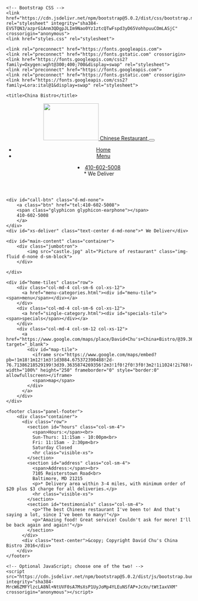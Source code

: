 <!doctype html>
<html lang="en">
  <head>
    <!-- Required meta tags -->
    <meta charset="utf-8">
    <meta name="viewport" content="width=device-width, initial-scale=1">

    <!-- Bootstrap CSS -->
    <link href="https://cdn.jsdelivr.net/npm/bootstrap@5.0.2/dist/css/bootstrap.min.css" rel="stylesheet" integrity="sha384-EVSTQN3/azprG1Anm3QDgpJLIm9Nao0Yz1ztcQTwFspd3yD65VohhpuuCOmLASjC" crossorigin="anonymous">
    <link href="styles.css" rel="stylesheet">

    <link rel="preconnect" href="https://fonts.googleapis.com">
    <link rel="preconnect" href="https://fonts.gstatic.com" crossorigin>
    <link href="https://fonts.googleapis.com/css2?family=Oxygen:wght@300;400;700&display=swap" rel="stylesheet">
    <link rel="preconnect" href="https://fonts.googleapis.com">
    <link rel="preconnect" href="https://fonts.gstatic.com" crossorigin>
    <link href="https://fonts.googleapis.com/css2?family=Lora:ital@1&display=swap" rel="stylesheet">

    <title>China Bistro</title>
  </head>
  <body>
    <header>
        <nav id="header-nav" class="navbar navbar-expand-md navbar-light"> <!-- Navigation bar-->
            <div class="container">
                <a class="navbar-brand" href="index.html">
                    <img src="https://external-content.duckduckgo.com/iu/?u=https%3A%2F%2F4.bp.blogspot.com%2F-vDFJm66tBuY%2FTqnbwqxt4nI%2FAAAAAAAACCQ%2F6yevWQl2Z6o%2Fs1600%2Fzero.jpg&f=1&nofb=1" alt="" width="150" height="100" class="d-inline-block align-text-center">
                    <span id="MainName">Chinese Restaurant</span>
                </a>
                <button class="navbar-toggler" type="button" data-bs-toggle="collapse" data-bs-target="#navbarNav" aria-controls="navbarNav" aria-expanded="false" aria-label="Toggle navigation">
                    <span class="navbar-toggler-icon"></span>
                </button>
                <div class="collapse navbar-collapse" id="navbarNav">
                    <ul class="navbar-nav">
                        <li class="nav-item">
                            <a class="nav-link active" aria-current="page" href="index.html"><div>Home</div></a>
                        </li>
                        <li class="nav-item">
                            <a class="nav-link" href="menu-categories.html"><div>Menu</div></a>
                        </li>
                    </ul>
                </div>
                <span class="navbar-text">
                    <li id="phone" class="d-none d-md-block">
                        <a href="tel:410-602-5008">
                          <span>410-602-5008</span></a><div>* We Deliver</div>
                      </li>
                  </span>
            </div>
        </nav>
  </header>

    <div id="call-btn" class="d-md-none">
        <a class="btn" href="tel:410-602-5008">
        <span class="glyphicon glyphicon-earphone"></span>
        410-602-5008
        </a>
    </div>
    <div id="xs-deliver" class="text-center d-md-none">* We Deliver</div>

    <div id="main-content" class="container">
        <div class="jumbotron">
            <img src="castle.jpg" alt="Picture of restaurant" class="img-fluid d-none d-sm-block">
        </div>

    </div>

    <div id="home-tiles" class="row">
        <div class="col-md-4 col-sm-6 col-xs-12">
          <a href="menu-categories.html"><div id="menu-tile"><span>menu</span></div></a>
        </div>
        <div class="col-md-4 col-sm-6 col-xs-12">
          <a href="single-category.html"><div id="specials-tile"><span>specials</span></div></a>
        </div>
        <div class="col-md-4 col-sm-12 col-xs-12">
          <a href="https://www.google.com/maps/place/David+Chu's+China+Bistro/@39.3635874,-76.7138622,17z/data=!4m6!1m3!3m2!1s0x89c81a14e7817803:0xab20a0e99daa17ea!2sDavid+Chu's+China+Bistro!3m1!1s0x89c81a14e7817803:0xab20a0e99daa17ea" target="_blank">
            <div id="map-tile">
              <iframe src="https://www.google.com/maps/embed?pb=!1m18!1m12!1m3!1d3084.675372390488!2d-76.71386218529199!3d39.3635874269356!2m3!1f0!2f0!3f0!3m2!1i1024!2i768!4f13.1!3m3!1m2!1s0x89c81a14e7817803%3A0xab20a0e99daa17ea!2sDavid+Chu&#39;s+China+Bistro!5e0!3m2!1sen!2sus!4v1452824864156" width="100%" height="250" frameborder="0" style="border:0" allowfullscreen></iframe>
              <span>map</span>
            </div>
          </a>
        </div>
    </div>

    <footer class="panel-footer">
        <div class="container">
          <div class="row">
            <section id="hours" class="col-sm-4">
              <span>Hours:</span><br>
              Sun-Thurs: 11:15am - 10:00pm<br>
              Fri: 11:15am - 2:30pm<br>
              Saturday Closed
              <hr class="visible-xs">
            </section>
            <section id="address" class="col-sm-4">
              <span>Address:</span><br>
              7105 Reisterstown Road<br>
              Baltimore, MD 21215
              <p>* Delivery area within 3-4 miles, with minimum order of $20 plus $3 charge for all deliveries.</p>
              <hr class="visible-xs">
            </section>
            <section id="testimonials" class="col-sm-4">
              <p>"The best Chinese restaurant I've been to! And that's saying a lot, since I've been to many!"</p>
              <p>"Amazing food! Great service! Couldn't ask for more! I'll be back again and again!"</p>
            </section>
          </div>
          <div class="text-center">&copy; Copyright David Chu's China Bistro 2016</div>
        </div>
    </footer>

    <!-- Optional JavaScript; choose one of the two! -->
    <script src="https://cdn.jsdelivr.net/npm/bootstrap@5.0.2/dist/js/bootstrap.bundle.min.js" integrity="sha384-MrcW6ZMFYlzcLA8Nl+NtUVF0sA7MsXsP1UyJoMp4YLEuNSfAP+JcXn/tWtIaxVXM" crossorigin="anonymous"></script>
  </body>
</html>
